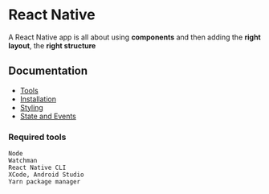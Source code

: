 # React Native
   A React Native app is all about using **components** and then adding the **right layout**, the **right structure**

## Documentation

* [Tools](#required-tools)
* [Installation](https://github.com/pvn/ReactLearning/blob/master/Installation.md)
* [Styling](https://github.com/pvn/ReactLearning/blob/master/Styling.md)
* [State and Events](https://github.com/pvn/ReactLearning/blob/master/State-Event.md)

### Required tools
    Node
    Watchman
    React Native CLI
    XCode, Android Studio
    Yarn package manager
